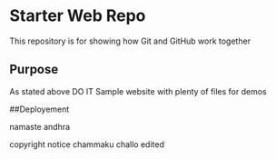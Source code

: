 # Starter Web Repo

This repository is for showing how Git and GitHub work together

## Purpose

As stated above 
DO IT
Sample website with plenty of files for demos

##Deployement

namaste andhra

copyright notice
chammaku challo edited